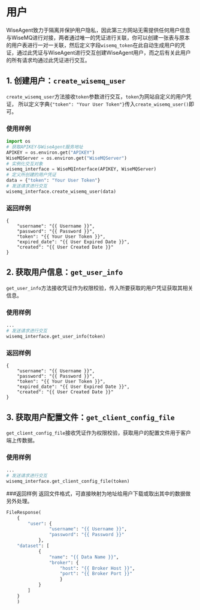 用户
=============
WiseAgent致力于隔离并保护用户隐私，因此第三方网站无需提供任何用户信息与WiseMQ进行对接，两者通过唯一的凭证进行关联，你可以创建一张表与原本的用户表进行一对一关联，然后定义字段`wisemq_token`在此自动生成用户的凭证，通过此凭证与WiseAgent进行交互创建WiseAgent用户，而之后有关此用户的所有请求均通过此凭证进行交互。

## 1. 创建用户：`create_wisemq_user`
`create_wisemq_user`方法接收`token`参数进行交互，`token`为网站自定义的用户凭证，
所以定义字典`{"token": "Your User Token"}`传入`create_wisemq_user()`即可。

### 使用样例
```python
import os
# 获取APIKEY与WiseAgent服务地址
APIKEY = os.environ.get("APIKEY")
WiseMQServer = os.environ.get("WiseMQServer")
# 实例化交互对象
wisemq_interface = WiseMQInterface(APIKEY, WiseMQServer)
# 定义所创建的用户凭证
data = {"token": "Your User Token"}
# 发送请求进行交互
wisemq_interface.create_wisemq_user(data)
```

### 返回样例
```
{
    "username": "{{ Username }}",
    "password": "{{ Password }}",
    "token": "{{ Your User Token }}",
    "expired_date": "{{ User Expired Date }}",
    "created": "{{ User Created Date }}"
}
```

## 2. 获取用户信息：`get_user_info`
`get_user_info`方法接收凭证作为权限校验，传入所要获取的用户凭证获取其相关信息。
### 使用样例
```python
...
# 发送请求进行交互
wisemq_interface.get_user_info(token)
```
### 返回样例
```
{
    "username": "{{ Username }}",
    "password": "{{ Password }}",
    "token": "{{ Your User Token }}",
    "expired_date": "{{ User Expired Date }}",
    "created": "{{ User Created Date }}"
}
```

## 3. 获取用户配置文件：`get_client_config_file`
`get_client_config_file`接收凭证作为权限校验，获取用户的配置文件用于客户端上传数据。

### 使用样例
```python
...
# 发送请求进行交互
wisemq_interface.get_client_config_file(token)

```

###返回样例
返回文件格式，可直接映射为地址给用户下载或取出其中的数据做另外处理。
```python
FileResponse(
    {
        "user": {
                "username": "{{ Username }}", 
                "password": "{{ Password }}"
            }, 
    "dataset": [
            {
                "name": "{{ Data Name }}", 
                "broker": {
                    "host": "{{ Broker Host }}", 
                    "port": "{{ Broker Port }}"
                    }
            }
        ]
    }
    )
```